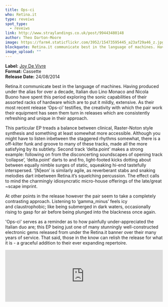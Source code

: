 ```yaml
---
title: Ops-ci
who: Retina.it
type: reveiws
spot_type:
  - reveiws
link: http://www.straylandings.co.uk/post/99443480148
author: Theo Darton-Moore
image: https://farm4.staticflickr.com/3952/15473595445_a23af29a46_z.jpg
blockquote: Retina.it communicate best in the language of machines. Having produced under the alias for over a decade, Italian duo Lino Monaco and Nicola Buono have spent this period exploring the sonic capabilities of their assorted racks of hardware which are to put it mildly, extensive. As their most recent release ‘Ops-ci’ testifies, the creativity with which the pair work their equipment has seen them turn in releases which are consistently refreshing and unique in their approach.
image_upload: ""
---
```

**Label:** [Joy De Vivre](http://www.joydevivre.it/)
<br>**Format:** Cassette
<br>**Release Date:** 24/08/2014

Retina.it communicate best in the language of machines. Having produced under the alias for over a decade, Italian duo Lino Monaco and Nicola Buono have spent this period exploring the sonic capabilities of their assorted racks of hardware which are to put it mildly, extensive. As their most recent release ‘Ops-ci’ testifies, the creativity with which the pair work their equipment has seen them turn in releases which are consistently refreshing and unique in their approach.

This particular EP treads a balance between clinical, Raster-Noton style synthesis and something at least somewhat more accessible. Although you might have to listen inbetween the staggered rhythms somewhat, there is a off-kilter funk and groove to many of these tracks, made all the more satisfying by its subtlety. Second track ‘delta.point’ makes a strong example: following on from the disconcerting soundscapes of opening track ‘collapse’, ‘delta.point’ darts to and fro, light-footed kicks dotting about between equally nimble surges of static, squeaking hi-end tastefully interspersed. ’[N]eon’ is similarly agile, as reverberant stabs and snaking melodies dart inbetween Retina.it’s squelching percussion. The effect calls to mind the charmingly idiosyncratic micro-house offerings of the late/great ~scape imprint.

At other points in the release however the pair seem to take a completely contrasting approach. Listening to ‘gamma_minus’ feels icy and claustrophobic; like being submerged in dark waters, occasionally rising to gasp for air before being plunged into the blackness once again. 

'Ops-ci' serves as a reminder as to how painfully under-appreciated the Italian duo are; this EP being just one of many stunningly well-constructed electronic gems released from under the Retina.it banner over their many years of service. That said, those in the know can relish the release for what it is - a graceful addition to their ever expanding repertoire.

<iframe src="https://w.soundcloud.com/player/?url=https%3A//api.soundcloud.com/tracks/157716294&color=ff5500&auto_play=false&hide_related=false&show_comments=true&show_user=true&show_reposts=false" width="100%" height="166" frameborder="no"></iframe>